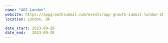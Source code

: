 ```yaml
---
name: "AGS London"
website: https://appgrowthsummit.com/events/app-growth-summit-london-2023/
location: London, UK

date_start: 2023-09-28
date_end:   2023-09-28
---
```


